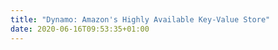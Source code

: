 ```yaml
---
title: "Dynamo: Amazon's Highly Available Key-Value Store"
date: 2020-06-16T09:53:35+01:00
---
```


